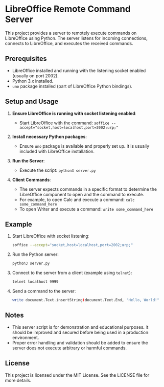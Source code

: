 # LibreOffice Remote Command Server

This project provides a server to remotely execute commands on LibreOffice using Python. The server listens for incoming connections, connects to LibreOffice, and executes the received commands.

## Prerequisites

- LibreOffice installed and running with the listening socket enabled (usually on port 2002).
- Python 3.x installed.
- `uno` package installed (part of LibreOffice Python bindings).

## Setup and Usage

1. **Ensure LibreOffice is running with socket listening enabled**:
   - Start LibreOffice with the command: `soffice --accept="socket,host=localhost,port=2002;urp;"`

2. **Install necessary Python packages**:
   - Ensure `uno` package is available and properly set up. It is usually included with LibreOffice installation.

3. **Run the Server**:
   - Execute the script: `python3 server.py`

4. **Client Commands**:
   - The server expects commands in a specific format to determine the LibreOffice component to open and the command to execute.
   - For example, to open Calc and execute a command: `calc some_command_here`
   - To open Writer and execute a command: `write some_command_here`

## Example

1. Start LibreOffice with socket listening:
   ```sh
   soffice --accept="socket,host=localhost,port=2002;urp;"
   ```

2. Run the Python server:
   ```sh
   python3 server.py
   ```

3. Connect to the server from a client (example using `telnet`):
   ```sh
   telnet localhost 9999
   ```

4. Send a command to the server:
   ```sh
   write document.Text.insertString(document.Text.End, "Hello, World!", 0)
   ```

## Notes

- This server script is for demonstration and educational purposes. It should be improved and secured before being used in a production environment.
- Proper error handling and validation should be added to ensure the server does not execute arbitrary or harmful commands.

## License

This project is licensed under the MIT License. See the LICENSE file for more details.